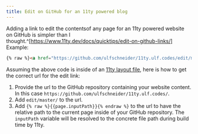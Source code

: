 ```yaml
---
title: Edit on GitHub for an 11ty powered blog
---
```

Adding a link to edit the contentsof any page for an 11ty powered website on GitHub is simpler than I thought.^[https://www.11ty.dev/docs/quicktips/edit-on-github-links/] Example:

~~~html
{% raw %}<a href="https://github.com/ulfschneider/11ty.ulf.codes/edit/master/{{page.inputPath}}">Edit on GitHub</a>{% endraw %}
~~~

Assuming the above code is inside of an [11ty layout file](https://www.11ty.dev/docs/layouts/), here is how to get the correct url for the edit link:

1. Provide the url to the GitHub repository containing your website content. In this case `https://github.com/ulfschneider/11ty.ulf.codes/`. 
2. Add `edit/master/` to the url.
3. Add `{% raw %}{{page.inputPath}}{% endraw %}` to the url to have the relative path to the current page inside of your GitHub repository. The `inputPath` variable will be resolved to the concrete file path during build time by 11ty.